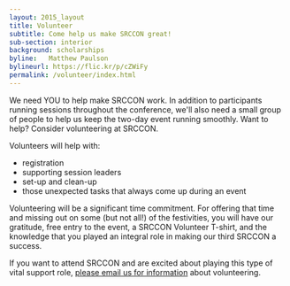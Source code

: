 ```yaml
---
layout: 2015_layout
title: Volunteer
subtitle: Come help us make SRCCON great!
sub-section: interior
background: scholarships
byline:   Matthew Paulson
bylineurl: https://flic.kr/p/cZWiFy
permalink: /volunteer/index.html
---
```


We need YOU to help make SRCCON work. In addition to participants running sessions throughout the conference, we'll also need a small group of people to help us keep the two-day event running smoothly. Want to help? Consider volunteering at SRCCON.

Volunteers will help with:

- registration
- supporting session leaders
- set-up and clean-up
- those unexpected tasks that always come up during an event

Volunteering will be a significant time commitment. For offering that time and missing out on some (but not all!) of the festivities, you will have our gratitude, free entry to the event, a SRCCON Volunteer T-shirt, and the knowledge that you played an integral role in making our third SRCCON a success.

If you want to attend SRCCON and are excited about playing this type of vital support role, [please email us for information](mailto:srccon@opennews.org) about volunteering.
